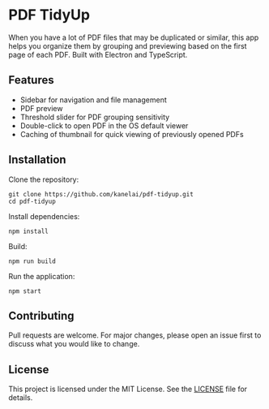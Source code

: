 # PDF TidyUp

When you have a lot of PDF files that may be duplicated or similar, this app helps you organize them by grouping and previewing based on the first page of each PDF.
Built with Electron and TypeScript.

## Features

- Sidebar for navigation and file management
- PDF preview
- Threshold slider for PDF grouping sensitivity
- Double-click to open PDF in the OS default viewer
- Caching of thumbnail for quick viewing of previously opened PDFs

## Installation

Clone the repository:

```
git clone https://github.com/kanelai/pdf-tidyup.git
cd pdf-tidyup
```

Install dependencies:

```
npm install
```

Build:

```
npm run build
```

Run the application:

```
npm start
```

## Contributing

Pull requests are welcome. For major changes, please open an issue first to discuss what you would like to change.

## License

This project is licensed under the MIT License. See the [LICENSE](LICENSE) file for details.
